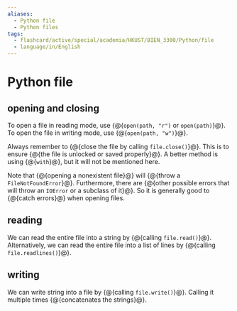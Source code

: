 ```yaml
---
aliases:
  - Python file
  - Python files
tags:
  - flashcard/active/special/academia/HKUST/BIEN_3300/Python/file
  - language/in/English
---
```


# Python file

## opening and closing

To open a file in reading mode, use {@{`open(path, "r")` or `open(path)`}@}. To open the file in writing mode, use {@{`open(path, "w")`}@}. <!--SR:!2025-09-25,4,270!2025-09-25,4,270-->

Always remember to {@{close the file by calling `file.close()`}@}. This is to ensure {@{the file is unlocked or saved properly}@}. A better method is using {@{`with`}@}, but it will not be mentioned here. <!--SR:!2025-09-25,4,270!2025-09-25,4,270!2025-09-25,4,270-->

Note that {@{opening a nonexistent file}@} will {@{throw a `FileNotFoundError`}@}. Furthermore, there are {@{other possible errors that will throw an `IOError` or a subclass of it}@}. So it is generally good to {@{catch errors}@} when opening files. <!--SR:!2025-09-25,4,270!2025-09-25,4,270-->

## reading

We can read the entire file into a string by {@{calling `file.read()`}@}. Alternatively, we can read the entire file into a list of lines by {@{calling `file.readlines()`}@}. <!--SR:!2025-09-25,4,270!2025-09-25,4,270-->

## writing

We can write string into a file by {@{calling `file.write()`}@}. Calling it multiple times {@{concatenates the strings}@}. <!--SR:!2025-09-25,4,270!2025-09-25,4,270-->
